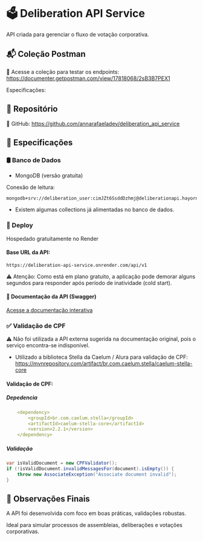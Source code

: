 # 🗳️ Deliberation API Service
API criada para gerenciar o fluxo de votação corporativa.

## 📬 Coleção Postman
🔗 Acesse a coleção para testar os endpoints:
https://documenter.getpostman.com/view/17818068/2sB3B7PEX1

Especificações:

## 📁 Repositório
🔗 GitHub: https://github.com/annarafaeladev/deliberation_api_service

## 🧾 Especificações
### 🛢️ Banco de Dados
* MongoDB (versão gratuita)

Conexão de leitura:
```
mongodb+srv://deliberation_user:cimJZt6SsddDzhmj@deliberationapi.hayornf.mongodb.net/deliberationapidb
```
* Existem algumas collections já alimentadas no banco de dados.

### 🚀 Deploy
Hospedado gratuitamente no Render

#### Base URL da API:
`https://deliberation-api-service.onrender.com/api/v1`

⚠️ Atenção: Como está em plano gratuito, a aplicação pode demorar alguns segundos para responder após período de inatividade (cold start).

#### 📖 Documentação da API (Swagger)
<a href="https://deliberation-api-service.onrender.com/api/swagger-ui/index.html">Acesse a documentação interativa</a>

### ✅ Validação de CPF
⚠️ Não foi utilizada a API externa sugerida na documentação original, pois o serviço encontra-se indisponível.

* Utilizado a biblioteca Stella da Caelum / Alura para validação de CPF:
https://mvnrepository.com/artifact/br.com.caelum.stella/caelum-stella-core
#### Validação de CPF:

##### Depedencia
``` yaml
    <dependency>
        <groupId>br.com.caelum.stella</groupId>
        <artifactId>caelum-stella-core</artifactId>
        <version>2.2.1</version>
    </dependency>

 ```
##### Validação 
``` java
var isValidDocument = new CPFValidator();
if (!isValidDocument.invalidMessagesFor(document).isEmpty()) {    
    throw new AssociateException("Associate document invalid");
}

 ```

## 📌 Observações Finais
A API foi desenvolvida com foco em boas práticas, validações robustas.

Ideal para simular processos de assembleias, deliberações e votações corporativas.
